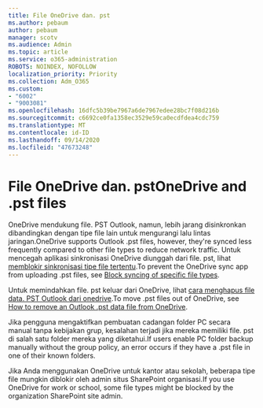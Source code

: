 ```yaml
---
title: File OneDrive dan. pst
ms.author: pebaum
author: pebaum
manager: scotv
ms.audience: Admin
ms.topic: article
ms.service: o365-administration
ROBOTS: NOINDEX, NOFOLLOW
localization_priority: Priority
ms.collection: Adm_O365
ms.custom:
- "6002"
- "9003081"
ms.openlocfilehash: 16dfc5b39be7967a6de7967edee28bc7f08d216b
ms.sourcegitcommit: c6692ce0fa1358ec3529e59ca0ecdfdea4cdc759
ms.translationtype: MT
ms.contentlocale: id-ID
ms.lasthandoff: 09/14/2020
ms.locfileid: "47673248"
---
```

# <a name="onedrive-and-pst-files"></a><span data-ttu-id="6328a-102">File OneDrive dan. pst</span><span class="sxs-lookup"><span data-stu-id="6328a-102">OneDrive and .pst files</span></span> 

<span data-ttu-id="6328a-103">OneDrive mendukung file. PST Outlook, namun, lebih jarang disinkronkan dibandingkan dengan tipe file lain untuk mengurangi lalu lintas jaringan.</span><span class="sxs-lookup"><span data-stu-id="6328a-103">OneDrive supports Outlook .pst files, however, they're synced less frequently compared to other file types to reduce network traffic.</span></span> <span data-ttu-id="6328a-104">Untuk mencegah aplikasi sinkronisasi OneDrive diunggah dari file. pst, lihat [memblokir sinkronisasi tipe file tertentu](https://docs.microsoft.com/onedrive/block-file-types).</span><span class="sxs-lookup"><span data-stu-id="6328a-104">To prevent the OneDrive sync app from uploading .pst files, see [Block syncing of specific file types](https://docs.microsoft.com/onedrive/block-file-types).</span></span> 

<span data-ttu-id="6328a-105">Untuk memindahkan file. pst keluar dari OneDrive, lihat [cara menghapus file data. PST Outlook dari onedrive](https://support.microsoft.com/office/how-to-remove-an-outlook-pst-data-file-from-onedrive-b6b9e522-59bd-40f7-949f-168d0aa9b38e).</span><span class="sxs-lookup"><span data-stu-id="6328a-105">To move .pst files out of OneDrive, see [How to remove an Outlook .pst data file from OneDrive](https://support.microsoft.com/office/how-to-remove-an-outlook-pst-data-file-from-onedrive-b6b9e522-59bd-40f7-949f-168d0aa9b38e).</span></span> 

<span data-ttu-id="6328a-106">Jika pengguna mengaktifkan pembuatan cadangan folder PC secara manual tanpa kebijakan grup, kesalahan terjadi jika mereka memiliki file. pst di salah satu folder mereka yang diketahui.</span><span class="sxs-lookup"><span data-stu-id="6328a-106">If users enable PC folder backup manually without the group policy, an error occurs if they have a .pst file in one of their known folders.</span></span>

<span data-ttu-id="6328a-107">Jika Anda menggunakan OneDrive untuk kantor atau sekolah, beberapa tipe file mungkin diblokir oleh admin situs SharePoint organisasi.</span><span class="sxs-lookup"><span data-stu-id="6328a-107">If you use OneDrive for work or school, some file types might be blocked by the organization SharePoint site admin.</span></span>